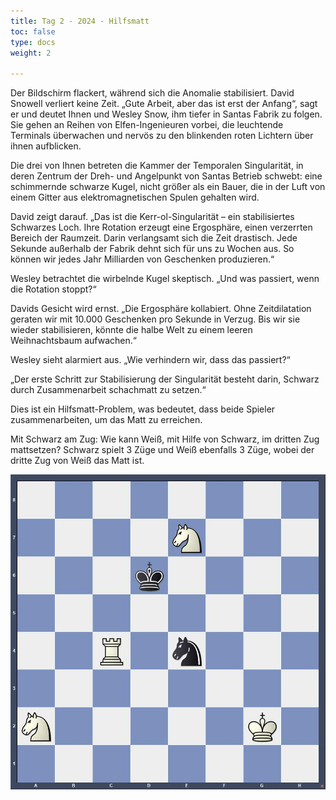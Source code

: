 ```yaml
---
title: Tag 2 - 2024 - Hilfsmatt
toc: false
type: docs
weight: 2

---
```




Der Bildschirm flackert, während sich die Anomalie stabilisiert. David Snowell verliert keine Zeit. „Gute Arbeit, aber das ist erst der Anfang“, sagt er und deutet Ihnen und Wesley Snow, ihm tiefer in Santas Fabrik zu folgen. Sie gehen an Reihen von Elfen-Ingenieuren vorbei, die leuchtende Terminals überwachen und nervös zu den blinkenden roten Lichtern über ihnen aufblicken.

Die drei von Ihnen betreten die Kammer der Temporalen Singularität, in deren Zentrum der Dreh- und Angelpunkt von Santas Betrieb schwebt: eine schimmernde schwarze Kugel, nicht größer als ein Bauer, die in der Luft von einem Gitter aus elektromagnetischen Spulen gehalten wird.

David zeigt darauf. „Das ist die Kerr-ol-Singularität – ein stabilisiertes Schwarzes Loch. Ihre Rotation erzeugt eine Ergosphäre, einen verzerrten Bereich der Raumzeit. Darin verlangsamt sich die Zeit drastisch. Jede Sekunde außerhalb der Fabrik dehnt sich für uns zu Wochen aus. So können wir jedes Jahr Milliarden von Geschenken produzieren.“

Wesley betrachtet die wirbelnde Kugel skeptisch. „Und was passiert, wenn die Rotation stoppt?“

Davids Gesicht wird ernst. „Die Ergosphäre kollabiert. Ohne Zeitdilatation geraten wir mit 10.000 Geschenken pro Sekunde in Verzug. Bis wir sie wieder stabilisieren, könnte die halbe Welt zu einem leeren Weihnachtsbaum aufwachen.“

Wesley sieht alarmiert aus. „Wie verhindern wir, dass das passiert?“

„Der erste Schritt zur Stabilisierung der Singularität besteht darin, Schwarz durch Zusammenarbeit schachmatt zu setzen.“

Dies ist ein Hilfsmatt-Problem, was bedeutet, dass beide Spieler zusammenarbeiten, um das Matt zu erreichen.

Mit Schwarz am Zug: Wie kann Weiß, mit Hilfe von Schwarz, im dritten Zug mattsetzen? Schwarz spielt 3 Züge und Weiß ebenfalls 3 Züge, wobei der dritte Zug von Weiß das Matt ist.

![Stellung Tag 2](/2024/day2.jpg "8/4N3/3k4/8/2R1n3/8/N5K1/8 b KQkq - 0 1")

